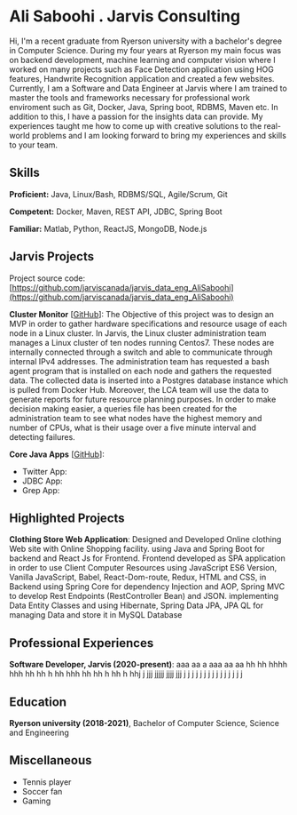 # Ali Saboohi . Jarvis Consulting

Hi, I'm a recent graduate from Ryerson university with a bachelor's degree in Computer Science. During my four years at Ryerson my main focus was on backend development, machine learning and computer vision where I worked on many projects such as Face Detection application using HOG features, Handwrite Recognition application and created a few websites. Currently, I am a Software and Data Engineer at Jarvis where I am trained to master the tools and frameworks necessary for professional work enviroment such as Git, Docker, Java, Spring boot, RDBMS, Maven etc. In addition to this, I have a passion for the insights data can provide. My experiences taught me how to come up with creative solutions to the real-world problems and I am looking forward to bring my experiences and skills to your team.

## Skills

**Proficient:** Java, Linux/Bash, RDBMS/SQL, Agile/Scrum, Git

**Competent:** Docker, Maven, REST API, JDBC, Spring Boot

**Familiar:** Matlab, Python, ReactJS, MongoDB, Node.js

## Jarvis Projects

Project source code: [https://github.com/jarviscanada/jarvis_data_eng_AliSaboohi](https://github.com/jarviscanada/jarvis_data_eng_AliSaboohi)


**Cluster Monitor** [[GitHub](https://github.com/jarviscanada/jarvis_data_eng_AliSaboohi/tree/master/linux_sql)]: The Objective of this project was to design an MVP in order to gather hardware specifications and resource usage of each node in a Linux cluster. In Jarvis, the Linux cluster administration team manages a Linux cluster of ten nodes running Centos7. These nodes are internally connected through a switch and able to communicate through internal IPv4 addresses. The administration team has requested a bash agent program that is installed on each node and gathers the requested data. The collected data is inserted into a Postgres database instance which is pulled from Docker Hub. Moreover, the LCA team will use the data to generate reports for future resource planning purposes. In order to make decision making easier, a queries file has been created for the administration team to see what nodes have the highest memory and number of CPUs, what is their usage over a five minute interval and detecting failures.

**Core Java Apps** [[GitHub](https://github.com/jarviscanada/jarvis_data_eng_AliSaboohi/tree/master/core_java)]:
      
  - Twitter App: 
  - JDBC App: 
  - Grep App: 


## Highlighted Projects
**Clothing Store Web Application**: Designed and Developed Online clothing Web site with Online Shopping facility. using Java and Spring Boot for backend and React Js for Frontend. Frontend developed as SPA application in order to use Client Computer Resources using JavaScript ES6 Version, Vanilla JavaScript, Babel, React-Dom-route, Redux, HTML and CSS, in Backend using Spring Core for dependency Injection and AOP, Spring MVC to develop Rest Endpoints (RestController Bean) and JSON. implementing Data Entity Classes and using  Hibernate, Spring Data JPA, JPA QL for managing Data and store it in MySQL Database


## Professional Experiences

**Software Developer, Jarvis (2020-present)**: aaa aa a aaa aa aa hh hh hhhh hhh hh hh h hh hhh hh hh h hh h hhj j jjj jjjjj jjjj jjj j j j  j j j j j j j j j j j j 


## Education
**Ryerson university (2018-2021)**, Bachelor of Computer Science, Science and Engineering


## Miscellaneous
- Tennis player
- Soccer fan
- Gaming